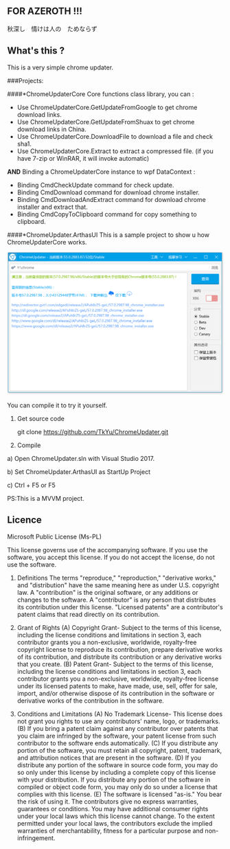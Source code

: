 ## FOR AZEROTH !!!

秋深し　情けは人の　ためならず

## What's this ?

This is a very simple chrome updater.

###Projects:

####*ChromeUpdaterCore
Core functions class library, you can :

* Use ChromeUpdaterCore.GetUpdateFromGoogle to get chrome download links.
* Use ChromeUpdaterCore.GetUpdateFromShuax to get chrome download links in China.
* Use ChromeUpdaterCore.DownloadFile to download a file and check sha1.
* Use ChromeUpdaterCore.Extract to extract a compressed file. (if you have 7-zip or WinRAR, it will invoke automatic)

**AND**
Binding a ChromeUpdaterCore instance to wpf DataContext :

* Binding CmdCheckUpdate command for check update.
* Binding CmdDownload command for download chrome installer.
* Binding CmdDownloadAndExtract command for download chrome installer and extract that.
* Binding CmdCopyToClipboard command for copy something to clipboard.

####*ChromeUpdater.ArthasUI
This is a sample project to show u how ChromeUpdaterCore works.

![](preview.png)

You can compile it to try it yourself.

1) Get source code

    git clone https://github.com/TkYu/ChromeUpdater.git
    
2) Compile

  a) Open ChromeUpdater.sln with Visual Studio 2017.

  b) Set ChromeUpdater.ArthasUI as StartUp Project

  c) Ctrl + F5 or F5

PS:This is a MVVM project.

## Licence

Microsoft Public License (Ms-PL)

This license governs use of the accompanying software. If you use the software, you
accept this license. If you do not accept the license, do not use the software.

1. Definitions
The terms "reproduce," "reproduction," "derivative works," and "distribution" have the
same meaning here as under U.S. copyright law.
A "contribution" is the original software, or any additions or changes to the software.
A "contributor" is any person that distributes its contribution under this license.
"Licensed patents" are a contributor's patent claims that read directly on its contribution.

2. Grant of Rights
(A) Copyright Grant- Subject to the terms of this license, including the license conditions and limitations in section 3, each contributor grants you a non-exclusive, worldwide, royalty-free copyright license to reproduce its contribution, prepare derivative works of its contribution, and distribute its contribution or any derivative works that you create.
(B) Patent Grant- Subject to the terms of this license, including the license conditions and limitations in section 3, each contributor grants you a non-exclusive, worldwide, royalty-free license under its licensed patents to make, have made, use, sell, offer for sale, import, and/or otherwise dispose of its contribution in the software or derivative works of the contribution in the software.

3. Conditions and Limitations
(A) No Trademark License- This license does not grant you rights to use any contributors' name, logo, or trademarks.
(B) If you bring a patent claim against any contributor over patents that you claim are infringed by the software, your patent license from such contributor to the software ends automatically.
(C) If you distribute any portion of the software, you must retain all copyright, patent, trademark, and attribution notices that are present in the software.
(D) If you distribute any portion of the software in source code form, you may do so only under this license by including a complete copy of this license with your distribution. If you distribute any portion of the software in compiled or object code form, you may only do so under a license that complies with this license.
(E) The software is licensed "as-is." You bear the risk of using it. The contributors give no express warranties, guarantees or conditions. You may have additional consumer rights under your local laws which this license cannot change. To the extent permitted under your local laws, the contributors exclude the implied warranties of merchantability, fitness for a particular purpose and non-infringement.